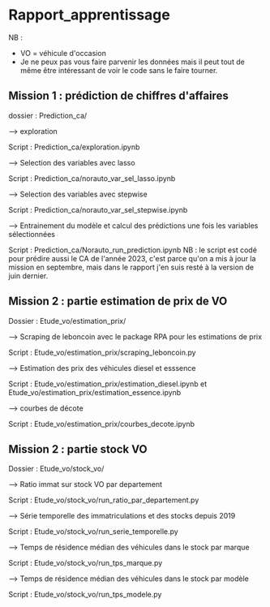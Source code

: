 # Rapport_apprentissage

NB : 
- VO = véhicule d'occasion
- Je ne peux pas vous faire parvenir les données mais il peut tout de même être intéressant de voir le code sans le faire tourner.

## Mission 1 : prédiction de chiffres d'affaires
dossier : Prediction_ca/

--> exploration

Script : Prediction_ca/exploration.ipynb

--> Selection des variables avec lasso

Script : Prediction_ca/norauto_var_sel_lasso.ipynb

--> Selection des variables avec stepwise

Script : Prediction_ca/norauto_var_sel_stepwise.ipynb

--> Entrainement du modèle et calcul des prédictions une fois les variables sélectionnées

Script : Prediction_ca/Norauto_run_prediction.ipynb
NB : le script est codé pour prédire aussi le CA de l'année 2023, c'est parce qu'on a mis à jour la mission en septembre, mais dans le rapport j'en suis resté à la version de juin dernier.

## Mission 2 : partie estimation de prix de VO
Dossier : Etude_vo/estimation_prix/

--> Scraping de leboncoin avec le package RPA pour les estimations de prix

Script : Etude_vo/estimation_prix/scraping_leboncoin.py

--> Estimation des prix des véhicules diesel et esssence 

Script : Etude_vo/estimation_prix/estimation_diesel.ipynb et Etude_vo/estimation_prix/estimation_essence.ipynb

--> courbes de décote

Script : Etude_vo/estimation_prix/courbes_decote.ipynb

## Mission 2 : partie stock VO
Dossier : Etude_vo/stock_vo/

--> Ratio immat sur stock VO par departement

Script : Etude_vo/stock_vo/run_ratio_par_departement.py

--> Série temporelle des immatriculations et des stocks depuis 2019

Script : Etude_vo/stock_vo/run_serie_temporelle.py

--> Temps de résidence médian des véhicules dans le stock par marque

Script : Etude_vo/stock_vo/run_tps_marque.py

--> Temps de résidence médian des véhicules dans le stock par modèle

Script : Etude_vo/stock_vo/run_tps_modele.py